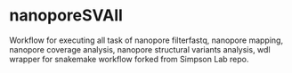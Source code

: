 # nanoporeSVAll
Workflow for executing all task of nanopore filterfastq, nanopore mapping, nanopore coverage analysis, nanopore structural variants analysis, wdl wrapper for snakemake workflow forked from Simpson Lab repo. 
